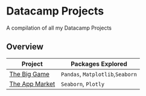 # Datacamp Projects

A compilation of all my Datacamp Projects

## Overview

| Project                                | Packages Explored                |
| -------------------------------------- | -------------------------------- |
| [The Big Game](./The%20Big%20Game)     | `Pandas`, `Matplotlib`,`Seaborn` |
| [The App Market](./The%20App%20Market) | `Seaborn`, `Plotly`              |